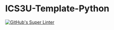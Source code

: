 # ICS3U-Template-Python
[![GitHub's Super Linter](https://github.com/Yiyun-Qin/ICS3U-Assignment2-Python/workflows/GitHub's%20Super%20Linter/badge.svg)](https://github.com/Yiyun-Qin/ICS3U-Assignment2-Python/actions)

